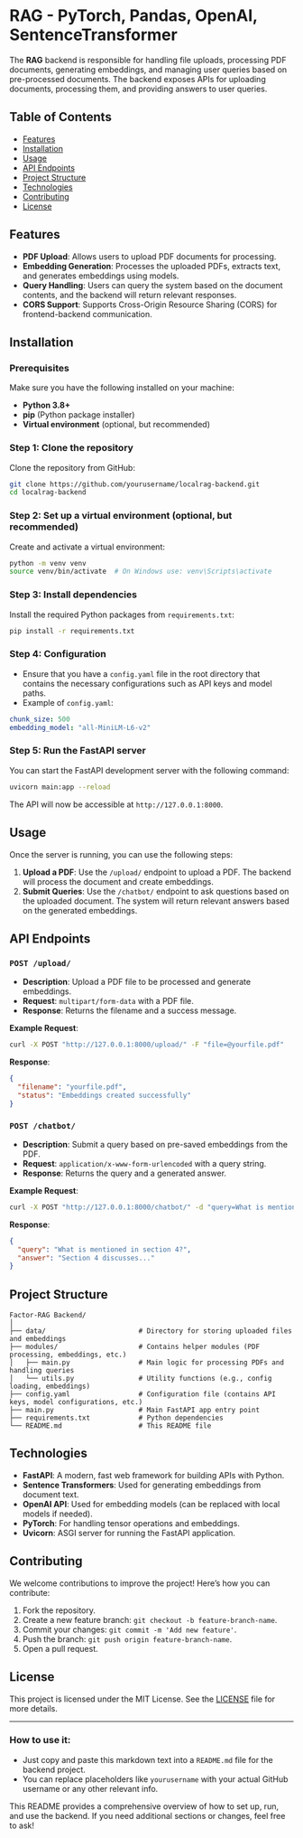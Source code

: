 
# RAG - PyTorch, Pandas, OpenAI, SentenceTransformer

The **RAG** backend is responsible for handling file uploads, processing PDF documents, generating embeddings, and managing user queries based on pre-processed documents. The backend exposes APIs for uploading documents, processing them, and providing answers to user queries.

## Table of Contents
- [Features](#features)
- [Installation](#installation)
- [Usage](#usage)
- [API Endpoints](#api-endpoints)
- [Project Structure](#project-structure)
- [Technologies](#technologies)
- [Contributing](#contributing)
- [License](#license)

## Features

- **PDF Upload**: Allows users to upload PDF documents for processing.
- **Embedding Generation**: Processes the uploaded PDFs, extracts text, and generates embeddings using models.
- **Query Handling**: Users can query the system based on the document contents, and the backend will return relevant responses.
- **CORS Support**: Supports Cross-Origin Resource Sharing (CORS) for frontend-backend communication.

## Installation

### Prerequisites

Make sure you have the following installed on your machine:
- **Python 3.8+**
- **pip** (Python package installer)
- **Virtual environment** (optional, but recommended)

### Step 1: Clone the repository
Clone the repository from GitHub:

```bash
git clone https://github.com/yourusername/localrag-backend.git
cd localrag-backend
```

### Step 2: Set up a virtual environment (optional, but recommended)

Create and activate a virtual environment:

```bash
python -m venv venv
source venv/bin/activate  # On Windows use: venv\Scripts\activate
```

### Step 3: Install dependencies
Install the required Python packages from `requirements.txt`:

```bash
pip install -r requirements.txt
```

### Step 4: Configuration
- Ensure that you have a `config.yaml` file in the root directory that contains the necessary configurations such as API keys and model paths.
- Example of `config.yaml`:

```yaml
chunk_size: 500
embedding_model: "all-MiniLM-L6-v2"
```

### Step 5: Run the FastAPI server
You can start the FastAPI development server with the following command:

```bash
uvicorn main:app --reload
```

The API will now be accessible at `http://127.0.0.1:8000`.

## Usage

Once the server is running, you can use the following steps:
1. **Upload a PDF**: Use the `/upload/` endpoint to upload a PDF. The backend will process the document and create embeddings.
2. **Submit Queries**: Use the `/chatbot/` endpoint to ask questions based on the uploaded document. The system will return relevant answers based on the generated embeddings.

## API Endpoints

### `POST /upload/`
- **Description**: Upload a PDF file to be processed and generate embeddings.
- **Request**: `multipart/form-data` with a PDF file.
- **Response**: Returns the filename and a success message.

**Example Request**:
```bash
curl -X POST "http://127.0.0.1:8000/upload/" -F "file=@yourfile.pdf"
```

**Response**:
```json
{
  "filename": "yourfile.pdf",
  "status": "Embeddings created successfully"
}
```

### `POST /chatbot/`
- **Description**: Submit a query based on pre-saved embeddings from the PDF.
- **Request**: `application/x-www-form-urlencoded` with a query string.
- **Response**: Returns the query and a generated answer.

**Example Request**:
```bash
curl -X POST "http://127.0.0.1:8000/chatbot/" -d "query=What is mentioned in section 4?"
```

**Response**:
```json
{
  "query": "What is mentioned in section 4?",
  "answer": "Section 4 discusses..."
}
```

## Project Structure

```plaintext
Factor-RAG Backend/
│
├── data/                       # Directory for storing uploaded files and embeddings
├── modules/                    # Contains helper modules (PDF processing, embeddings, etc.)
│   ├── main.py                 # Main logic for processing PDFs and handling queries
│   └── utils.py                # Utility functions (e.g., config loading, embeddings)
├── config.yaml                 # Configuration file (contains API keys, model configurations, etc.)
├── main.py                     # Main FastAPI app entry point
├── requirements.txt            # Python dependencies
└── README.md                   # This README file
```

## Technologies

- **FastAPI**: A modern, fast web framework for building APIs with Python.
- **Sentence Transformers**: Used for generating embeddings from document text.
- **OpenAI API**: Used for embedding models (can be replaced with local models if needed).
- **PyTorch**: For handling tensor operations and embeddings.
- **Uvicorn**: ASGI server for running the FastAPI application.

## Contributing

We welcome contributions to improve the project! Here’s how you can contribute:

1. Fork the repository.
2. Create a new feature branch: `git checkout -b feature-branch-name`.
3. Commit your changes: `git commit -m 'Add new feature'`.
4. Push the branch: `git push origin feature-branch-name`.
5. Open a pull request.

## License

This project is licensed under the MIT License. See the [LICENSE](LICENSE) file for more details.

---

### How to use it:
- Just copy and paste this markdown text into a `README.md` file for the backend project.
- You can replace placeholders like `yourusername` with your actual GitHub username or any other relevant info.

This README provides a comprehensive overview of how to set up, run, and use the backend. If you need additional sections or changes, feel free to ask!